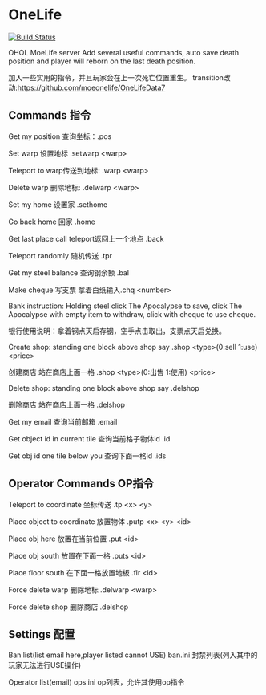 # OneLife

[![Build Status](http://43.254.216.98:8891/job/OneHourOneLife/job/MoeLifeServer/badge/icon)](http://43.254.216.98:8891/job/OneHourOneLife/job/MoeLifeServer/)

OHOL MoeLife server
Add several useful commands, auto save death position and player will reborn on the last death position.

加入一些实用的指令，并且玩家会在上一次死亡位置重生。
transition改动:https://github.com/moeonelife/OneLifeData7

## Commands 指令

Get my position 查询坐标：.pos

Set warp 设置地标 .setwarp &lt;warp>

Teleport to warp传送到地标: .warp &lt;warp>

Delete warp 删除地标: .delwarp &lt;warp>

Set my home 设置家 .sethome

Go back home 回家 .home

Get last place call teleport返回上一个地点 .back

Teleport randomly 随机传送 .tpr

Get my steel balance 查询钢余额 .bal

Make cheque 写支票 拿着白纸输入.chq &lt;number>

Bank instruction: Holding steel click The Apocalypse to save, click The Apocalypse with empty item to withdraw, click with cheque to use cheque.

银行使用说明：拿着钢点天启存钢，空手点击取出，支票点天启兑换。

Create shop: standing one block above shop say .shop &lt;type>(0:sell 1:use) &lt;price>
  
创建商店 站在商店上面一格 .shop &lt;type>(0:出售 1:使用) &lt;price>

Delete shop: standing one block above shop say .delshop

删除商店 站在商店上面一格 .delshop

Get my email 查询当前邮箱 .email

Get object id in current tile 查询当前格子物体id .id

Get obj id one tile below you 查询下面一格id .ids

## Operator Commands OP指令
Teleport to coordinate 坐标传送 .tp &lt;x> &lt;y>
  
Place object to coordinate 放置物体 .putp &lt;x> &lt;y> &lt;id>
  
Place obj here 放置在当前位置 .put &lt;id>
  
Place obj south 放置在下面一格 .puts &lt;id>
  
Place floor south 在下面一格放置地板 .flr &lt;id>
  
Force delete warp 删除地标 .delwarp &lt;warp>
  
Force delete shop 删除商店 .delshop

## Settings 配置
Ban list(list email here,player listed cannot USE)  ban.ini 封禁列表(列入其中的玩家无法进行USE操作)

Operator list(email) ops.ini op列表，允许其使用op指令
